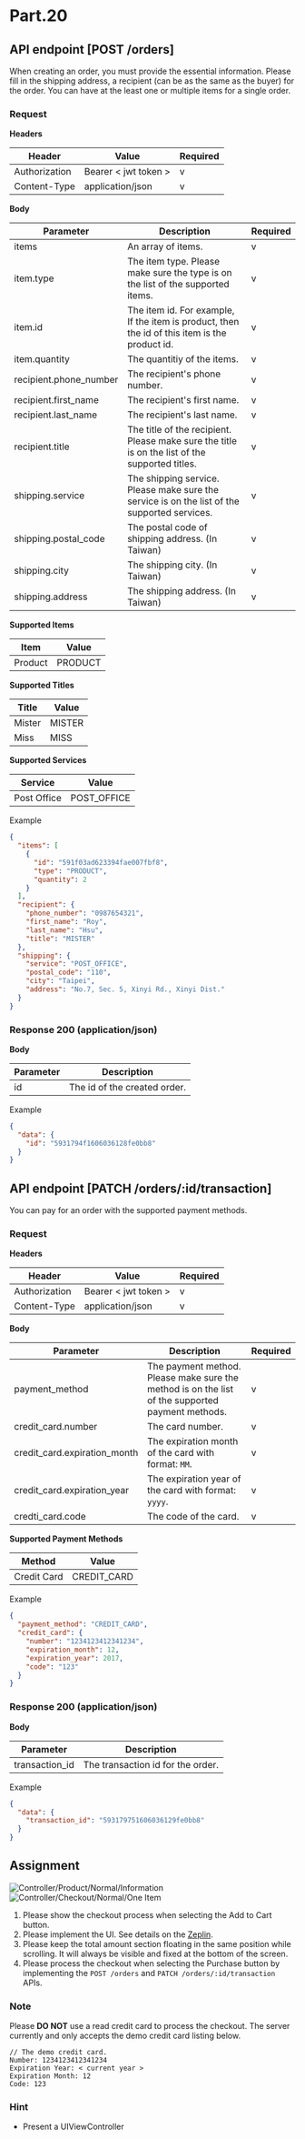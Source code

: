 # Part.20

## API endpoint [POST /orders]

When creating an order, you must provide the essential information.
Please fill in the shipping address, a recipient (can be as the same as the buyer) for the order.
You can have at the least one or multiple items for a single order.

### Request

**Headers**

| Header | Value | Required |
| --- | --- | --- |
| Authorization | Bearer < jwt token > | v |
| Content-Type | application/json | v |

**Body**

| Parameter | Description | Required |
| --- | --- | --- |
| items | An array of items. | v |
| item.type | The item type. Please make sure the type is on the list of the supported items. | v |
| item.id | The item id. For example, If the item is product, then the id of this item is the product id. | v |
| item.quantity | The quantitiy of the items. | v |
| recipient.phone_number | The recipient's phone number. | v |
| recipient.first_name | The recipient's first name. | v |
| recipient.last_name | The recipient's last name. | v |
| recipient.title | The title of the recipient. Please make sure the title is on the list of the supported titles. | v |
| shipping.service | The shipping service. Please make sure the service is on the list of the supported services. | v |
| shipping.postal_code | The postal code of shipping address. (In Taiwan) | v |
| shipping.city | The shipping city. (In Taiwan) | v |
| shipping.address | The shipping address. (In Taiwan) | v |

**Supported Items**

| Item | Value |
| --- | --- |
| Product | PRODUCT |

**Supported Titles**

| Title | Value |
| --- | --- |
| Mister | MISTER |
| Miss | MISS |

**Supported Services**

| Service | Value |
| --- | --- |
| Post Office | POST_OFFICE |

Example

```json
{
  "items": [
    {
      "id": "591f03ad623394fae007fbf8",
      "type": "PRODUCT",
      "quantity": 2
    }
  ],
  "recipient": {
    "phone_number": "0987654321",
    "first_name": "Roy",
    "last_name": "Hsu",
    "title": "MISTER"
  },
  "shipping": {
    "service": "POST_OFFICE",
    "postal_code": "110",
    "city": "Taipei",
    "address": "No.7, Sec. 5, Xinyi Rd., Xinyi Dist."
  }
}
```

### Response 200 (application/json)

**Body**

| Parameter | Description |
| --- | --- |
| id | The id of the created order. |

Example

```json
{
  "data": {
    "id": "5931794f1606036128fe0bb8"
  }
}
```

## API endpoint [PATCH /orders/:id/transaction]

You can pay for an order with the supported payment methods.

### Request

**Headers**

| Header | Value | Required |
| --- | --- | --- |
| Authorization | Bearer < jwt token > | v |
| Content-Type | application/json | v |

**Body**

| Parameter | Description | Required |
| --- | --- | --- |
| payment_method | The payment method. Please make sure the method is on the list of the supported payment methods. | v |
| credit_card.number | The card number. | v |
| credit\_card.expiration\_month | The expiration month of the card with format: `MM`. | v |
| credit\_card.expiration\_year | The expiration year of the card with format: `yyyy`. | v |
| credti_card.code | The code of the card. | v |

**Supported Payment Methods**

| Method | Value |
| --- | --- |
| Credit Card | CREDIT_CARD |

Example

```json
{
  "payment_method": "CREDIT_CARD",
  "credit_card": {
    "number": "1234123412341234",
    "expiration_month": 12,
    "expiration_year": 2017,
    "code": "123"
  }
}
```

### Response 200 (application/json)

**Body**

| Parameter | Description |
| --- | --- |
| transaction_id | The transaction id for the order. |

Example

```json
{
  "data": {
    "transaction_id": "593179751606036129fe0bb8"
  }
}
```

## Assignment

![Controller/Product/Normal/Information](../../../resources/images/controller/product/normal/information.gif)
![Controller/Checkout/Normal/One Item](../../../resources/images/controller/checkout/normal/one-item.gif)

1. Please show the checkout process when selecting the Add to Cart button.
2. Please implement the UI. See details on the [Zeplin](https://zpl.io/bzYXEeG).
3. Please keep the total amount section floating in the same position while scrolling. It will always be visible and fixed at the bottom of the screen.
4. Please process the checkout when selecting the Purchase button by implementing the `POST /orders` and `PATCH /orders/:id/transaction` APIs.

### Note

Please **DO NOT** use a read credit card to process the checkout. The server currently and only accepts the demo credit card listing below.

```
// The demo credit card.
Number: 1234123412341234
Expiration Year: < current year >
Expiration Month: 12
Code: 123
```

### Hint

* Present a UIViewController
